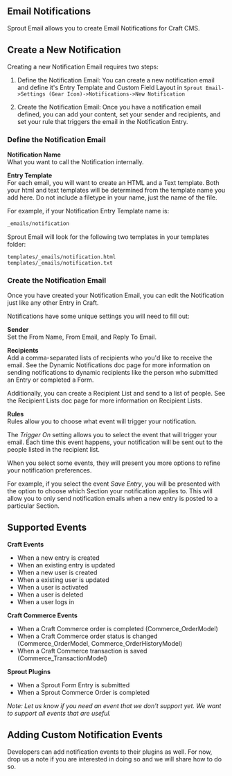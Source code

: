 ## Email Notifications

Sprout Email allows you to create Email Notifications for Craft CMS.

## Create a New Notification

Creating a new Notification Email requires two steps:

1. Define the Notification Email: You can create a new notification email and define it's Entry Template and Custom Field Layout in `Sprout Email->Settings (Gear Icon)->Notifications->New Notification`

2. Create the Notification Email: Once you have a notification email defined, you can add your content, set your sender and recipients, and set your rule that triggers the email in the Notification Entry.

### Define the Notification Email

**Notification Name**<br>
What you want to call the Notification internally.

**Entry Template**<br>
For each email, you will want to create an HTML and a Text template.  Both your html and text templates will be determined from the template name you add here.  Do not include a filetype in your name, just the name of the file.

For example, if your Notification Entry Template name is:

``` html
_emails/notification
```

Sprout Email will look for the following two templates in your templates folder:

```
templates/_emails/notification.html
templates/_emails/notification.txt
```

### Create the Notification Email

Once you have created your Notification Email, you can edit the Notification just like any other Entry in Craft.

Notifications have some unique settings you will need to fill out:

**Sender**<br>
Set the From Name, From Email, and Reply To Email.

**Recipients**<br>
Add a comma-separated lists of recipients who you'd like to receive the email.  See the Dynamic Notifications doc page for more information on sending notifications to dynamic recipients like the person who submitted an Entry or completed a Form.

Additionally, you can create a Recipient List and send to a list of people.  See the Recipient Lists doc page for more information on Recipient Lists.

**Rules**<br>
Rules allow you to choose what event will trigger your notification.

The _Trigger On_ setting allows you to select the event that will trigger your email.  Each time this event happens, your notification will be sent out to the people listed in the recipient list.

When you select some events, they will present you more options to refine your notification preferences.

For example, if you select the event _Save Entry_, you will be presented with the option to choose which Section your notification applies to. This will allow you to only send notification emails when a new entry is posted to a particular Section.

## Supported Events

**Craft Events**

- When a new entry is created
- When an existing entry is updated
- When a new user is created
- When a existing user is updated
- When a user is activated
- When a user is deleted
- When a user logs in

**Craft Commerce Events**

- When a Craft Commerce order is completed (Commerce_OrderModel)
- When a Craft Commerce order status is changed (Commerce_OrderModel, Commerce_OrderHistoryModel)
- When a Craft Commerce transaction is saved (Commerce_TransactionModel)

**Sprout Plugins**

- When a Sprout Form Entry is submitted
- When a Sprout Commerce Order is completed

_Note: Let us know if you need an event that we don't support yet. We want to support all events that are useful._

## Adding Custom Notification Events

Developers can add notification events to their plugins as well. For now, drop us a note if you are interested in doing so and we will share how to do so.